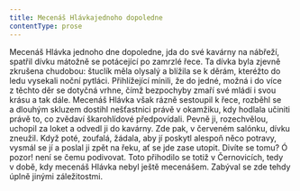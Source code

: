 ```yaml
---
title: Mecenáš Hlávkajednoho dopoledne
contentType: prose
---
```


Mecenáš Hlávka jednoho dne dopoledne, jda do své kavárny na nábřeží, spatřil dívku mátožně se potácející po zamrzlé řece. Ta dívka byla zjevně zkrušena chudobou: štuclík měla olysalý a blížila se k děrám, kteréžto do ledu vysekali noční pytláci. Přihlížející mínili, že do jedné, možná i do více z těchto děr se dotyčná vrhne, čímž bezpochyby zmaří své mládí i svou krásu a tak dále. Mecenáš Hlávka však rázně sestoupil k řece, rozběhl se a dlouhým skluzem dostihl nešťastnici právě v okamžiku, kdy hodlala učiniti právě to, co zvědaví škarohlídové předpovídali. Pevně ji, rozechvělou, uchopil za loket a odvedl ji do kavárny. Zde pak, v červeném salónku, dívku zneužil. Když poté, zoufalá, žádala, aby jí poskytl alespoň něco potravy, vysmál se jí a poslal ji zpět na řeku, ať se jde zase utopit. Divíte se tomu? Ó pozor! není se čemu podivovat. Toto přihodilo se totiž v Černovicích, tedy v době, kdy mecenáš Hlávka nebyl ještě mecenášem. Zabýval se zde tehdy úplně jinými záležitostmi.
